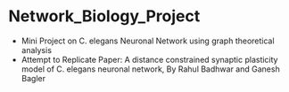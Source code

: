 # Network_Biology_Project
* Mini Project on C. elegans Neuronal Network using graph theoretical analysis
* Attempt to Replicate Paper: A distance constrained synaptic plasticity model of C. elegans neuronal network, By Rahul Badhwar and Ganesh Bagler
